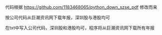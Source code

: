 代码根据 https://github.com/1183468065/python_down_szse_pdf 修改而来

按公司代码从巨潮资讯网下载年报，深圳股与港股均可

在txt中写入公司代码，深圳股和港股均可，程序将从巨潮资讯网下载所有年报
